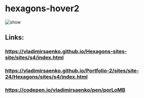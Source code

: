 # hexagons-hover2

![show](https://user-images.githubusercontent.com/56477695/141658026-f6c1ed70-e824-4176-9b9e-6f75c36acf00.png)
 
## Links:

### https://vladimirsaenko.github.io/Hexagons-sites-site/sites/s4/index.html

### https://vladimirsaenko.github.io/Portfolio-2/sites/site-24/Hexagons/sites/s4/index.html

### https://codepen.io/vladimirsaenko/pen/porLoMB
